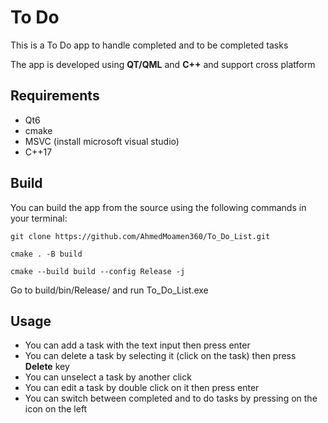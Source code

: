 # To Do 

This is a To Do app to handle completed and to be completed tasks 

The app is developed using **QT/QML** and **C++** and support cross platform

## Requirements
- Qt6
- cmake
- MSVC (install microsoft visual studio)
- C++17

## Build

You can build the app from the source using the following commands in your terminal:

```shell
git clone https://github.com/AhmedMoamen360/To_Do_List.git
```

```shell
cmake . -B build
```

```shell
cmake --build build --config Release -j
```

Go to build/bin/Release/ and run To_Do_List.exe

## Usage

- You can add a task with the text input then press enter
- You can delete a task by selecting it (click on the task) then press **Delete** key
- You can unselect a task by another click
- You can edit a task by double click on it then press enter
- You can switch between completed and to do tasks by pressing on the icon on the left